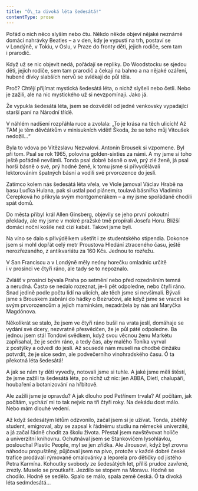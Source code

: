 ```yaml
---
title: "Ó\_ta divoká léta šedesátá!"
contentType: prose
---
```


  

Pořád o nich něco slyším nebo čtu. Někdo někde objeví nějaké neznámé domácí nahrávky Beatles – a v den, kdy je vypustí na trh, postaví se v Londýně, v Tokiu, v Oslu, v Praze do fronty děti, jejich rodiče, sem tam i prarodič.

Když už se nic objevit nedá, pořádají se repliky. Do Woodstocku se sjedou děti, jejich rodiče, sem tam prarodič a čekají na bahno a na nějaké ozáření, hubené dívky slabších nervů se svlékají do půl těla.

Proč? Chtějí přijímat mystická šedesátá léta, o nichž slyšeli nebo četli. Nebo je zažili, ale na nic mystického už si nevzpomínají. Jako já.

Že vypukla šedesátá léta, jsem se dozvěděl od jedné venkovsky vypadající starší paní na Národní třídě.

V náhlém nadšení rozpřáhla ruce a zvolala: „To je krása na těch ulicích! Až TAM je těm děvčátkům v minisukních vidět! Škoda, že se toho můj Vitoušek nedožil…“

Byla to vdova po Vítězslavu Nezvalovi. Antonín Brousek si vzpomene. Byl při tom. Psal se rok 1965, polovina golden-sixties za námi. A my jsme si toho ještě pořádně nevšimli. Tonda psal dobré básně o své, prý zlé ženě, já psal horší básně o své, prý hodné ženě, k tomu jsme si přivydělávali lektorováním špatných básní a vodili své prvorozence do jeslí.

Zatímco kolem nás šedesátá léta vřela, ve Viole jamoval Václav Hrabě na basu Luďka Hulana, pak si ustlal pod piánem, toulavá básnířka Vladimíra Čerepková ho přikryla svým montgomerákem – a my jsme spořádaně chodili spát domů.

Do města přibyl král Allen Ginsberg, objevily se jeho první pokoutní překlady, ale my jsme v mokré pražské tmě propírali Josefa Horu. Bližší domácí noční košile než cizí kabát. Takoví jsme byli.

Na víno se dalo s přivýdělkem ušetřit i ze studentského stipendia. Dokonce jsem si mohl dopřát celý metr Proustova Hledání ztraceného času, ještě nerozřezaného, z antikvariátu za 160 Kčs. Jednou to rozřežu.

V San Franciscu a v Londýně měly neóny horečku omladnic určitě i v prosinci ve čtyři ráno, ale tady se to nepoznalo.

Zvlášť v prosinci bývala Praha po setmění nebo před rozedněním temná a nerudná. Často se nedalo rozeznat, je-li pět odpoledne, nebo čtyři ráno. Snad jedině podle počtu lidí na ulicích, ale těch jsme si nevšímali. Bývali jsme s Brouskem zabráni do hádky o Bezručovi, ale když jsme se vraceli ke svým prvorozencům a jejich maminkám, nezadržela by nás ani Maryčka Magdónova.

Několikrát se stalo, že jsem ve čtyři ráno bušil na vrata jeslí, domáhaje se vydání své dcery, nezvratně přesvědčen, že je půl páté odpoledne. Ba jednou jsem stál Tondovi svědkem, když svou věcnou ženu Markétu zapřísahal, že je sedm ráno, a tedy čas, aby malého Toníka vyrval z postýlky a odvedl do jeslí. Až sousedé nám museli na chodbě činžáku potvrdit, že je sice sedm, ale podvečerního vinohradského času. Ó ta překotná léta šedesátá!

A jak se nám ty děti vyvedly, notovali jsme si tuhle. A jaké jsme měli štěstí, že jsme zažili ta šedesátá léta, po nichž už nic: jen ABBA, Dietl, chalupáři, houbaření a botanizování na hřbitově.

Ale zažili jsme je opravdu? A jak dlouho pod Petřínem trvala? Ať počítám, jak počítám, vychází mi to tak nejvíc na tři čtyři roky. Na dekádu dost málo. Nebo mám dlouhé vedení.

Až když šedesátým létům odzvonilo, začal jsem si je užívat. Tonda, zběhlý student, emigroval, aby se zapsal k řádnému studiu na německé univerzitě, a já začal řádně chodit za školu života. Přestal jsem navštěvovat holiče a univerzitní knihovnu. Ochutnával jsem se Stankovičem lysohlávku, poslouchal Plastic People, myl se jen zřídka. Ale Jirousovi, když byl zrovna náhodou propuštěný, půjčoval jsem na pivo, protože v každé dobré české trafice prodávali rýmované omalovánky a leporela pro dětičky od jistého Petra Karmína. Kohoutky svobody ze šedesátých let, příliš prudce zavřené, zrezly. Muselo se proutkařit. Jezdilo se stopem na Moravu. Hodně se chodilo. Hodně se sedělo. Spalo se málo, spala země česká. Ó ta divoká léta sedmdesátá…
